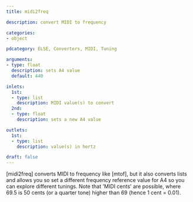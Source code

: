 ```yaml
---
title: midi2freq

description: convert MIDI to frequency

categories:
- object

pdcategory: ELSE, Converters, MIDI, Tuning

arguments:
- type: float
  description: sets A4 value
  default: 440

inlets:
  1st:
  - type: list
    description: MIDI value(s) to convert
  2nd:
  - type: float
    description: sets a new A4 value

outlets:
  1st:
  - type: list
    description: value(s) in hertz

draft: false
---
```


[midi2freq] converts MIDI to frequency like [mtof], but it also converts lists and allows you so set a different frequency reference value for A4 so you can explore different tunings. Note that 'MIDI cents' are possible, where 69.5 is 50 cents (or a quarter tone) higher than 69 (hence 1 cent = 0.01).

